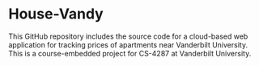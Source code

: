 # House-Vandy
This GitHub repository includes the source code for a cloud-based web application for tracking prices of apartments near Vanderbilt University. This is a course-embedded project for CS-4287 at Vanderbilt University.
